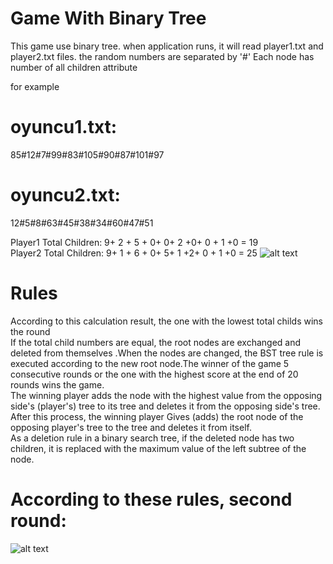 # Game With Binary Tree 
This game use binary tree.
when application runs, it will read player1.txt and player2.txt files. the random numbers are separated by '#'
Each node has number of all children attribute

for example
# oyuncu1.txt:
85#12#7#99#83#105#90#87#101#97 
# oyuncu2.txt:
12#5#8#63#45#38#34#60#47#51 </br>

 Player1 Total Children: 9+ 2 + 5 + 0+ 0+ 2 +0+ 0 + 1 +0 = 19 </br>
 Player2 Total Children: 9+ 1 + 6 + 0+ 5+ 1 +2+ 0 + 1 +0 = 25 
![alt text](https://imglink.io/ib/jyvg2BypjM.JPG) </br>
# Rules
According to this calculation result, the one with the lowest total childs wins the round </br>
If the total child numbers are equal, the root nodes are exchanged and deleted from themselves .When the nodes are changed, the BST tree rule is executed according to the new root node.The winner of the game 5 consecutive rounds or the one with the highest score at the end of 20 rounds wins the game. </br>
The winning player adds the node with the highest value from the opposing side's (player's) tree to its tree and deletes it from the opposing side's tree. After this process, the winning player
Gives (adds) the root node of the opposing player's tree to the tree and deletes it from itself.</br>As a deletion rule in a binary search tree, if the deleted node has two children, it is replaced with the maximum value of the left subtree of the node. </br>
# According to these rules, second round:


![alt text](https://imglink.io/ib/amfotNTrxo.JPG) </br>

